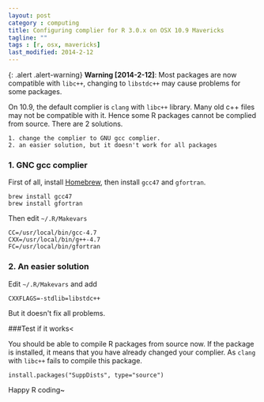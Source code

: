 ```yaml
---
layout: post
category : computing
title: Configuring complier for R 3.0.x on OSX 10.9 Mavericks
tagline: ""
tags : [r, osx, mavericks]
last_modified: 2014-2-12
---
```


{: .alert .alert-warning}
**Warning [2014-2-12]**: Most packages are now compatible with `libc++`, changing to `libstdc++` may cause problems for some packages.

On 10.9, the default complier is `clang` with `libc++` library. Many old c++ files may not be compatible with it. Hence some R packages cannot be complied from source. There are 2 solutions.

    1. change the complier to GNU gcc complier.
    2. an easier solution, but it doesn't work for all packages

### 1. GNC gcc complier

First of all, install <a href="http://brew.sh">Homebrew</a>, then install `gcc47` and `gfortran`.

    brew install gcc47
    brew install gfortran

Then edit `~/.R/Makevars`

    CC=/usr/local/bin/gcc-4.7
    CXX=/usr/local/bin/g++-4.7
    FC=/usr/local/bin/gfortran

### 2. An easier solution
Edit `~/.R/Makevars` and add

    CXXFLAGS=-stdlib=libstdc++

But it doesn't fix all problems.

###Test if it works<

You should be able to compile R packages from source now. If the package is installed, it means that you have already changed your complier. As `clang` with `libc++` fails to compile this package.

 
    install.packages("SuppDists", type="source")


Happy R coding~